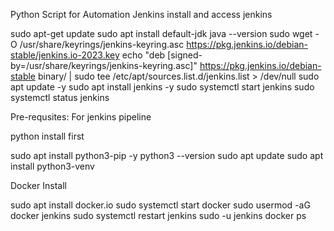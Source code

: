 Python Script for Automation
Jenkins install and access jenkins 

 sudo apt-get update
  sudo apt install default-jdk
  java --version
  sudo wget -O /usr/share/keyrings/jenkins-keyring.asc   https://pkg.jenkins.io/debian-stable/jenkins.io-2023.key
  echo "deb [signed-by=/usr/share/keyrings/jenkins-keyring.asc]"   https://pkg.jenkins.io/debian-stable binary/ | sudo tee   /etc/apt/sources.list.d/jenkins.list > /dev/null
  sudo apt update -y
  sudo apt install jenkins -y
  sudo systemctl start jenkins
  sudo systemctl status jenkins

Pre-requsites: For jenkins pipeline

python install first

sudo apt install python3-pip -y
python3 --version
sudo apt update
sudo apt install python3-venv

Docker Install

sudo apt install docker.io
sudo systemctl start docker
sudo usermod -aG docker jenkins
sudo systemctl restart jenkins
sudo -u jenkins docker ps



